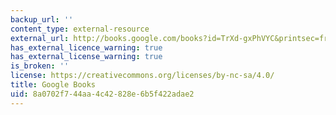 ```yaml
---
backup_url: ''
content_type: external-resource
external_url: http://books.google.com/books?id=TrXd-gxPhVYC&printsec=frontcover
has_external_licence_warning: true
has_external_license_warning: true
is_broken: ''
license: https://creativecommons.org/licenses/by-nc-sa/4.0/
title: Google Books
uid: 8a0702f7-44aa-4c42-828e-6b5f422adae2
---
```

